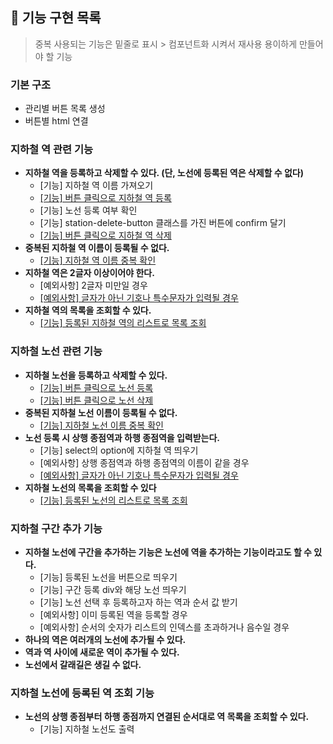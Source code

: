 ## 🚀 기능 구현 목록

> 중복 사용되는 기능은 밑줄로 표시 > 컴포넌트화 시켜서 재사용 용이하게 만들어야 할 기능

### 기본 구조

* 관리별 버튼 목록 생성
* 버튼별 html 연결

### 지하철 역 관련 기능

* **지하철 역을 등록하고 삭제할 수 있다. (단, 노선에 등록된 역은 삭제할 수 없다)**
  * [기능] 지하철 역 이름 가져오기
  * <u>[기능] 버튼 클릭으로 지하철 역 등록</u>
  * [기능] 노선 등록 여부 확인
  * [기능] station-delete-button 클래스를 가진 버튼에 confirm 달기
  * <u>[기능] 버튼 클릭으로 지하철 역 삭제</u>
* **중복된 지하철 역 이름이 등록될 수 없다.**
  * <u>[기능] 지하철 역 이름 중복 확인</u>
* **지하철 역은 2글자 이상이어야 한다.**
  * [예외사항] 2글자 미만일 경우
  * <u>[예외사항] 글자가 아닌 기호나 특수문자가 입력될 경우</u>
* **지하철 역의 목록을 조회할 수 있다.**
  * <u>[기능] 등록된 지하철 역의 리스트로 목록 조회</u>

### 지하철 노선 관련 기능

* **지하철 노선을 등록하고 삭제할 수 있다.**
  * <u>[기능] 버튼 클릭으로 노선 등록</u>
  * <u>[기능] 버튼 클릭으로 노선 삭제</u>
* **중복된 지하철 노선 이름이 등록될 수 없다.**
  * <u>[기능] 지하철 노선 이름 중복 확인</u>
* **노선 등록 시 상행 종점역과 하행 종점역을 입력받는다.**
  * [기능] select의 option에 지하철 역 띄우기
  * [예외사항] 상행 종점역과 하행 종점역의 이름이 같을 경우
  * <u>[예외사항] 글자가 아닌 기호나 특수문자가 입력될 경우</u>
* **지하철 노선의 목록을 조회할 수 있다**
  * <u>[기능] 등록된 노선의 리스트로 목록 조회</u>

### 지하철 구간 추가 기능

* **지하철 노선에 구간을 추가하는 기능은 노선에 역을 추가하는 기능이라고도 할 수 있다.**
  * [기능] 등록된 노선을 버튼으로 띄우기
  * [기능] 구간 등록 div와 해당 노선 띄우기
  * [기능] 노선 선택 후 등록하고자 하는 역과 순서 값 받기
  * [예외사항] 이미 등록된 역을 등록할 경우
  * [예외사항] 순서의 숫자가 리스트의 인덱스를 초과하거나 음수일 경우
* **하나의 역은 여러개의 노선에 추가될 수 있다.**
* **역과 역 사이에 새로운 역이 추가될 수 있다.**
* **노선에서 갈래길은 생길 수 없다.**

### 지하철 노선에 등록된 역 조회 기능

* **노선의 상행 종점부터 하행 종점까지 연결된 순서대로 역 목록을 조회할 수 있다.**
  * [기능] 지하철 노선도 출력

